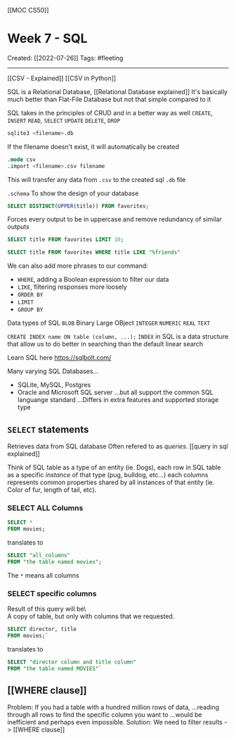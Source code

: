 [[MOC CS50]]

# Week 7 - SQL
Created:  [[2022-07-26]]
Tags: #fleeting 

---
[[CSV - Explained]]
[[CSV in Python]]


SQL is a Relational Database, [[Relational Database explained]]
It's basically much better than Flat-File Database but not that simple compared to it


SQL takes in the principles of CRUD and in a better way as well
`CREATE`, `INSERT`
`READ`, `SELECT`
`UPDATE`
`DELETE`, `DROP`

```sql
sqlite3 <filename>.db
```
If the filename doesn't exist, it will automatically be created

```sql
.mode csv
.import <filename>.csv filename
```
This will transfer any data from `.csv` to the created sql `.db` file

`.schema`
To show the design of your database


```sql
SELECT DISTINCT(UPPER(title)) FROM favorites;
```
Forces every output to be in uppercase and remove redundancy of similar outputs



```sql
SELECT title FROM favorites LIMIT 10;
```
```sql
SELECT title FROM favorites WHERE title LIKE "%friends"
```
We can also add more phrases to our command:
-   `WHERE`, adding a Boolean expression to filter our data
-   `LIKE`, filtering responses more loosely
-   `ORDER BY`
-   `LIMIT`
-   `GROUP BY`

Data types of SQL
`BLOB`  Binary Large OBject
`INTEGER`
`NUMERIC` 
`REAL`
`TEXT`


`CREATE INDEX name ON table (column, ...);`
`INDEX` in SQL is a data structure that allow us to do better in searching than the default linear search


Learn SQL here
https://sqlbolt.com/



Many varying SQL Databases...
- SQLite, MySQL, Postgres
- Oracle and Microsoft SQL server
...but all support the common SQL languange standard
...Differs in extra features and supported storage type


## `SELECT` statements
Retrieves data from SQL database 
Often refered to as _queries_. [[query in sql explained]]

Think of SQL table as a type of an entity (ie. Dogs), 
    each row in SQL table as a specific _instance_ of that type (pug, bulldog, etc...) 
    each columns represents common properties shared by all instances of that entity (ie. Color of fur, length of tail, etc).

### SELECT ALL Columns
```SQL
SELECT * 
FROM movies; 
```
translates to 
```SQL
SELECT "all_columns" 
FROM "the table named movies";
```
The `*` means all columns

### SELECT specific columns
Result of this query will be\  
A copy of table, but only with columns that we requested.
```SQL
SELECT director, title 
FROM movies;`
```
translates to
```SQL
SELECT "director column and title column" 
FROM "the table named MOVIES"`
```

## [[WHERE clause]]
Problem: If you had a table with a hundred million rows of data, 
...reading through all rows to find the specific column you want to
...would be inefficient and perhaps even impossible.
Solution: We need to filter results -> [[WHERE clause]]






